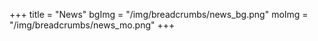 +++
title = "News"
bgImg = "/img/breadcrumbs/news_bg.png"
moImg = "/img/breadcrumbs/news_mo.png"
+++